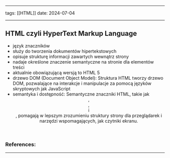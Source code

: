 
--- 
tags: [[HTML]]
date: 2024-07-04

---
##  HTML czyli HyperText Markup Language
- język znaczników
- służy do tworzenia dokumentów hipertekstowych
- opisuje strukturę informacji zawartych wewnątrz strony
- nadaje określone znaczenie semantyczne na stronie dla elementów treści
- aktualnie obowiązującą wersją to HTML 5
- drzewo DOM (Document Object Model): Struktura HTML tworzy drzewo DOM, pozwalające na interakcje i manipulacje za pomocą języków skryptowych jak JavaScript
- semantyka i dostępność: Semantyczne znaczniki HTML, takie jak <header>, <footer>, <article> i <section>, pomagają w lepszym zrozumieniu struktury strony dla przeglądarek i narzędzi wspomagających, jak czytniki ekranu.





### References:


---




